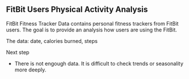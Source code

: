 ## FitBit Users Physical Activity Analysis
FitBit Fitness Tracker Data contains personal fitness trackers from FitBit users. 
The goal is to provide an analysis how users are using the FitBit.

The data: date, calories burned, steps


Next step
- There is not engough data. It is difficult to check trends or seasonality more deeply.
